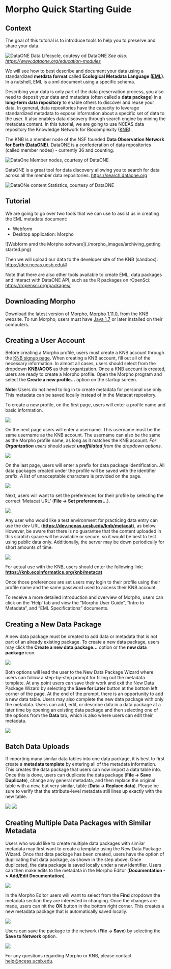 Morpho Quick Starting Guide
======================================================

## Context

The goal of this tutorial is to introduce tools to help you to preserve and share your data.

![DataONE Data Lifecycle, coutesy od DataONE](./morpho_images/DataONE_data_cycle.png)
*See also: <https://www.dataone.org/education-modules>*

We will see how to best describe and document your data using a standardized **metdata format** called **Ecological Metadata Language ([EML](https://knb.ecoinformatics.org/#external//emlparser/docs/index.html))**. In a nutshell, EML is a xml document using a specific schema.

Describing your data is only part of the data preservation process, you also need to deposit your data and metadata (often called a **data package**) in a **long-term data repository** to enable others to discover and reuse your data. In general, data repositories have the capacity to leverage standardized metadata to expose information about a specific set of data to the user. It also enables data discovery through search engine by mining the metadata content. In this tutorial, we are going to use NCEAS data repository the Knowledge Network for Biocomplexity ([KNB](https://knb.ecoinformatics.org/#)).

The KNB is a member node of the NSF founded **Data Observation Network for Earth ([DataONE](https://www.dataone.org/))**. DataONE is a confederation of data repositories (called member nodes) - currently 36 and counting.

![DataOne Member nodes, courtesy of DataONE](./morpho_images/DataONE_member_nodes.png) 

DataONE is a great tool for data discovery allowing you to search for data across all the member data repositories: <https://search.dataone.org> 

![DataONe content Statistics, courtesy of DataONE](./morpho_images/DataONE_content.png)


## Tutorial

We are going to go over two tools that we can use to assist us in creating the EML metadata document: 

- Webform
- Desktop application: Morpho 

![Webform amd the Morpho software](./morpho_images/archiving_getting started.png) 

Then we will upload our data to the developer site of the KNB (sandbox): <https://dev.nceas.ucsb.edu/#>

Note that there are also other tools available to create EML, data packages and interact with DataONE API, such as the R packages on rOpenSci: <https://ropensci.org/packages/>


## Downloading Morpho 
 
Download the latest version of Morpho, [Morpho 1.11.0][], from the KNB website. To run Morpho, users must have [Java 1.7][] or later installed on their computers.  

[Morpho 1.11.0]: https://knb.ecoinformatics.org/#tools/morpho
[Java 1.7]: http://www.oracle.com/technetwork/java/javase/downloads/jdk7-downloads-1880260.html

## Creating a User Account  

Before creating a Morpho profile, users must create a KNB account through the [KNB signup page][]. When creating a KNB account, fill out all of the necessary information. In almost all cases, users should select from the dropdown **KNB/AOOS** as their organization. Once a KNB account is created, users are ready to create a Morpho profile. Open the Morpho program and select the **Create a new profile…** option on the startup screen.  

**Note**: Users do not need to log in to create metadata for personal use only. This metadata can be saved locally instead of in the Metacat repository.

To create a new profile, on the first page, users will enter a profile name and basic information.  

![][new_profile_1]

On the next page users will enter a username. This username must be the same username as the KNB account. The username can also be the same as the Morpho profile name, as long as it matches the KNB account. *For **Organization** users should select **unaffiliated** from the dropdown options.*

![][new_profile_2]

On the last page, users will enter a prefix for data package identification. All data packages created under the profile will be saved with the identifier prefix. A list of unacceptable characters is provided on the page.  

![][new_profile_3]

Next, users will want to set the preferences for their profile by selecting the correct ‘Metacat URL’ (**File -> Set preferences...**). 

![][new_profile_4]

Any user who would like a test environment for practicing data entry can use the dev URL (**https://dev.nceas.ucsb.edu/knb/metacat**), as below. However, be aware that there is no guarantee that the content uploaded in this scratch space will be available or secure, so it would be best to test using public data only. Additionally, the server may be down periodically for short amounts of time. 

![][new_profile_5]

For actual use with the KNB, users should enter the following link:
**https://knb.ecoinformatics.org/knb/metacat**

Once those preferences are set users may login to their profile using their profile name and the same password used to access their KNB account.  

To receive a more detailed introduction and overview of Morpho, users can click on the ‘Help’ tab and view the “Morpho User Guide”, “Intro to Metadata”, and “EML Specifications” documents.  

[KNB signup page]: https://knb.ecoinformatics.org/#signup

[new_profile_1]: ./morpho_images/new_profile_1.png
[new_profile_2]: ./morpho_images/new_profile_2.png
[new_profile_3]: ./morpho_images/new_profile_3.png
[new_profile_4]: ./morpho_images/new_profile_4.png
[new_profile_5]: ./morpho_images/new_profile_5.png

## Creating a New Data Package  

A new data package must be created to add data or metadata that is not part of an already existing package. To create a new data package, users may click the **Create a new data package…** option or the **new data package** icon.  

![][new_package_1]

Both options will lead the user to the New Data Package Wizard where users can follow a step-by-step prompt for filling out the metadata template. At any point users can save their work and exit the New Data Package Wizard by selecting the **Save for Later** button at the bottom left corner of the page. At the end of the prompt, there is an opportunity to add a new data table. Users may also complete the new data package with only the metadata. Users can add, edit, or describe data in a data package at a later time by opening an existing data package and then selecting one of the options from the **Data** tab, which is also where users can edit their metadata.  

![][new_package_2]

[new_package_1]: ./morpho_images/new_package_1.png
[new_package_2]: ./morpho_images/new_package_2.png

## Batch Data Uploads  

If importing many similar data tables into one data package, it is best to first create a **metadata template** by entering all of the metadata information.  This creates the data package that users can now import a data table into. Once this is done, users can duplicate the data package (**File -> Save Duplicate**), change any general metadata, and then replace the original table with a new, but very similar, table (**Data -> Replace data**). Please be sure to verify that the attribute-level metadata still lines up exactly with the new table.  

![][batch_data_1]
![][batch_data_2]

[batch_data_1]: ./morpho_images/batch_data_1.png
[batch_data_2]: ./morpho_images/batch_data_2.png

## Creating Multiple Data Packages with Similar Metadata

Users who would like to create multiple data packages with similar metadata may first want to create a template using the New Data Package Wizard. Once that data package has been created, users have the option of duplicating that data package, as shown in the step above. Once duplicated, the data package is saved locally under a new identifier. Users can then make edits to the metadata in the Morpho Editor (**Documentation -> Add/Edit Documentation**).  

![][similar_metadata_1]

In the Morpho Editor users will want to select from the **Find** dropdown the metadata section they are interested in changing. Once the changes are made, users can hit the **OK** button in the bottom right corner. This creates a new metadata package that is automatically saved locally.  

![][similar_metadata_2]

Users can save the package to the network (**File -> Save**) by selecting the **Save to Network** option.  

![][similar_metadata_3]

[similar_metadata_1]: ./morpho_images/similar_metadata_1.png
[similar_metadata_2]: ./morpho_images/similar_metadata_2.png
[similar_metadata_3]: ./morpho_images/similar_metadata_3.png

For any questions regarding Morpho or KNB, please contact <help@nceas.ucsb.edu>.  
